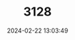 ---
title: "3128"
category: "Bubalus quarlesi"
draft: false
date: 2024-02-22 13:03:49
languages:
  Spanish; Castilian: ["Anoa de Montaña"]
  French: ["Anoa de quarle", "Anoa des montagnes"]
  German: ["Berganoa", "Berg-Anoa"]
  English: ["Mountain Anoa"]
---